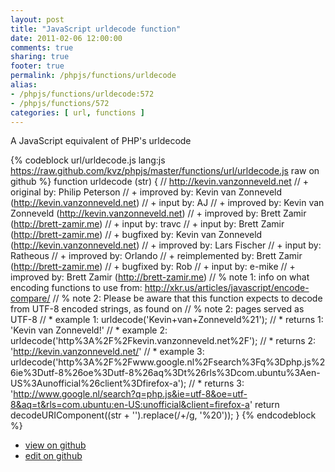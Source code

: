 ```yaml
---
layout: post
title: "JavaScript urldecode function"
date: 2011-02-06 12:00:00
comments: true
sharing: true
footer: true
permalink: /phpjs/functions/urldecode
alias:
- /phpjs/functions/urldecode:572
- /phpjs/functions/572
categories: [ url, functions ]
---
```

A JavaScript equivalent of PHP's urldecode
<!-- more -->
{% codeblock url/urldecode.js lang:js https://raw.github.com/kvz/phpjs/master/functions/url/urldecode.js raw on github %}
function urldecode (str) {
    // http://kevin.vanzonneveld.net
    // +   original by: Philip Peterson
    // +   improved by: Kevin van Zonneveld (http://kevin.vanzonneveld.net)
    // +      input by: AJ
    // +   improved by: Kevin van Zonneveld (http://kevin.vanzonneveld.net)
    // +   improved by: Brett Zamir (http://brett-zamir.me)
    // +      input by: travc
    // +      input by: Brett Zamir (http://brett-zamir.me)
    // +   bugfixed by: Kevin van Zonneveld (http://kevin.vanzonneveld.net)
    // +   improved by: Lars Fischer
    // +      input by: Ratheous
    // +   improved by: Orlando
    // +      reimplemented by: Brett Zamir (http://brett-zamir.me)
    // +      bugfixed by: Rob
    // +      input by: e-mike
    // +   improved by: Brett Zamir (http://brett-zamir.me)
    // %        note 1: info on what encoding functions to use from: http://xkr.us/articles/javascript/encode-compare/
    // %        note 2: Please be aware that this function expects to decode from UTF-8 encoded strings, as found on
    // %        note 2: pages served as UTF-8
    // *     example 1: urldecode('Kevin+van+Zonneveld%21');
    // *     returns 1: 'Kevin van Zonneveld!'
    // *     example 2: urldecode('http%3A%2F%2Fkevin.vanzonneveld.net%2F');
    // *     returns 2: 'http://kevin.vanzonneveld.net/'
    // *     example 3: urldecode('http%3A%2F%2Fwww.google.nl%2Fsearch%3Fq%3Dphp.js%26ie%3Dutf-8%26oe%3Dutf-8%26aq%3Dt%26rls%3Dcom.ubuntu%3Aen-US%3Aunofficial%26client%3Dfirefox-a');
    // *     returns 3: 'http://www.google.nl/search?q=php.js&ie=utf-8&oe=utf-8&aq=t&rls=com.ubuntu:en-US:unofficial&client=firefox-a'
    return decodeURIComponent((str + '').replace(/\+/g, '%20'));
}
{% endcodeblock %}
<ul>
 <li><a href="https://github.com/kvz/phpjs/blob/master/functions/url/urldecode.js">view on github</a></li>
 <li><a href="https://github.com/kvz/phpjs/edit/master/functions/url/urldecode.js">edit on github</a></li>
</ul>
